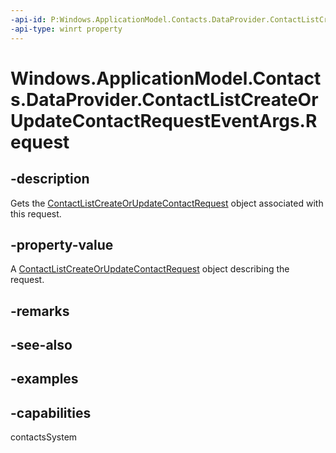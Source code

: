 ```yaml
---
-api-id: P:Windows.ApplicationModel.Contacts.DataProvider.ContactListCreateOrUpdateContactRequestEventArgs.Request
-api-type: winrt property
---
```


<!-- Property syntax.
public ContactListCreateOrUpdateContactRequest Request { get; }
-->

# Windows.ApplicationModel.Contacts.DataProvider.ContactListCreateOrUpdateContactRequestEventArgs.Request

## -description
Gets the [ContactListCreateOrUpdateContactRequest](contactlistcreateorupdatecontactrequest.md) object associated with this request.

## -property-value
A [ContactListCreateOrUpdateContactRequest](contactlistcreateorupdatecontactrequest.md) object describing the request.

## -remarks

## -see-also

## -examples

## -capabilities
contactsSystem
